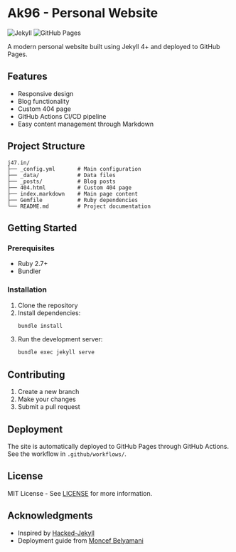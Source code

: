 # Ak96 - Personal Website

![Jekyll](https://img.shields.io/badge/Jekyll-4.2.2-blue)
![GitHub Pages](https://img.shields.io/badge/GitHub%20Pages-Deployed-brightgreen)

A modern personal website built using Jekyll 4+ and deployed to GitHub Pages.

## Features
- Responsive design
- Blog functionality
- Custom 404 page
- GitHub Actions CI/CD pipeline
- Easy content management through Markdown

## Project Structure
```
j47.in/
├── _config.yml       # Main configuration
├── _data/            # Data files
├── _posts/           # Blog posts
├── 404.html          # Custom 404 page
├── index.markdown    # Main page content
├── Gemfile           # Ruby dependencies
└── README.md         # Project documentation
```

## Getting Started

### Prerequisites
- Ruby 2.7+
- Bundler

### Installation
1. Clone the repository
2. Install dependencies:
   ```bash
   bundle install
   ```
3. Run the development server:
   ```bash
   bundle exec jekyll serve
   ```

## Contributing
1. Create a new branch
2. Make your changes
3. Submit a pull request

## Deployment
The site is automatically deployed to GitHub Pages through GitHub Actions. See the workflow in `.github/workflows/`.

## License
MIT License - See [LICENSE](LICENSE) for more information.

## Acknowledgments
- Inspired by [Hacked-Jekyll](https://github.com/jatinkrmalik/hacked-jekyll)
- Deployment guide from [Moncef Belyamani](https://www.moncefbelyamani.com/making-github-pages-work-with-latest-jekyll)

